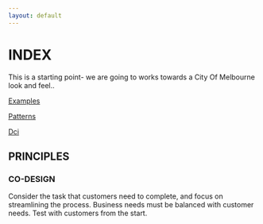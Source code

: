 ```yaml
---
layout: default
---
```

# INDEX

This is a starting point- we are going to works towards a City Of Melbourne look and feel..

[Examples](./examples.html)

[Patterns](./patterns.html)

[Dci](./dci.html)

## PRINCIPLES

### CO-DESIGN
Consider the task that customers need to complete,
and focus on streamlining the process. Business
needs must be balanced with customer needs. Test
with customers from the start.


